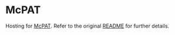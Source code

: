 # McPAT

Hosting for [McPAT][1]. Refer to the original [README](README) for further
details.

[1]: http://www.hpl.hp.com/research/mcpat
